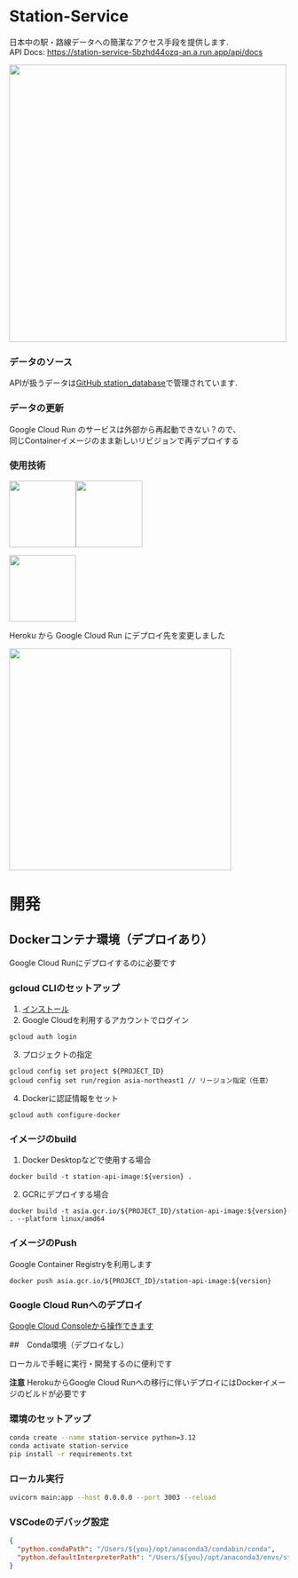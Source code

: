 # Station-Service

日本中の駅・路線データへの簡潔なアクセス手段を提供します.   
API Docs: https://station-service-5bzhd44ozq-an.a.run.app/api/docs

<img src="https://user-images.githubusercontent.com/25225028/172044813-31d2d023-f2d6-4752-b63c-c235acdc9708.png" width="500">

### データのソース
APIが扱うデータは[GitHub station_database](https://github.com/Seo-4d696b75/station_database)で管理されています.

### データの更新
Google Cloud Run のサービスは外部から再起動できない？ので、  
同じContainerイメージのまま新しいリビジョンで再デプロイする


### 使用技術
<img src="https://user-images.githubusercontent.com/25225028/172044935-c49dce60-9a98-401b-8857-a51e8bad6f8f.png" height="120"/><img src="https://user-images.githubusercontent.com/25225028/198833805-195dcb64-0d4c-4db6-ab30-d65e787a242a.png" height="120"/>

<img src="https://user-images.githubusercontent.com/25225028/172044953-39a930eb-59ee-453e-8f1b-1da04e7cc4f0.png" height="120"/>

Heroku から Google Cloud Run にデプロイ先を変更しました  

<img src="https://user-images.githubusercontent.com/25225028/198833929-a04f637b-ac0b-4f44-a3a4-3852c7a71d3a.png" width="400"/>

# 開発


## Dockerコンテナ環境（デプロイあり）
Google Cloud Runにデプロイするのに必要です

### gcloud CLIのセットアップ
1. [インストール](https://cloud.google.com/sdk/docs/install?hl=ja)
2. Google Cloudを利用するアカウントでログイン
```
gcloud auth login
```
3. プロジェクトの指定
```
gcloud config set project ${PROJECT_ID}
gcloud config set run/region asia-northeast1 // リージョン指定（任意）
```
4. Dockerに認証情報をセット
```
gcloud auth configure-docker
```

### イメージのbuild

1. Docker Desktopなどで使用する場合

```
docker build -t station-api-image:${version} . 
```

2. GCRにデプロイする場合

```
docker build -t asia.gcr.io/${PROJECT_ID}/station-api-image:${version} . --platform linux/amd64
```

### イメージのPush
Google Container Registryを利用します
```
docker push asia.gcr.io/${PROJECT_ID}/station-api-image:${version}
```

### Google Cloud Runへのデプロイ
[Google Cloud Consoleから操作できます](https://cloud.google.com/run/docs/deploying?hl=ja#revision)



##　Conda環境（デプロイなし）

ローカルで手軽に実行・開発するのに便利です

**注意** HerokuからGoogle Cloud Runへの移行に伴いデプロイにはDockerイメージのビルドが必要です

### 環境のセットアップ
```bash
conda create --name station-service python=3.12
conda activate station-service
pip install -r requirements.txt
```

### ローカル実行
```bash
uvicorn main:app --host 0.0.0.0 --port 3003 --reload
```

### VSCodeのデバッグ設定
```json
{
  "python.condaPath": "/Users/${you}/opt/anaconda3/condabin/conda",
  "python.defaultInterpreterPath": "/Users/${you}/opt/anaconda3/envs/station-service/bin/python"
}
```
